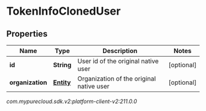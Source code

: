# TokenInfoClonedUser


## Properties

| Name | Type | Description | Notes |
| ------------ | ------------- | ------------- | ------------- |
| **id** | **String** | User id of the original native user |  [optional] |
| **organization** | [**Entity**](Entity) | Organization of the original native user |  [optional] |




_com.mypurecloud.sdk.v2:platform-client-v2:211.0.0_
